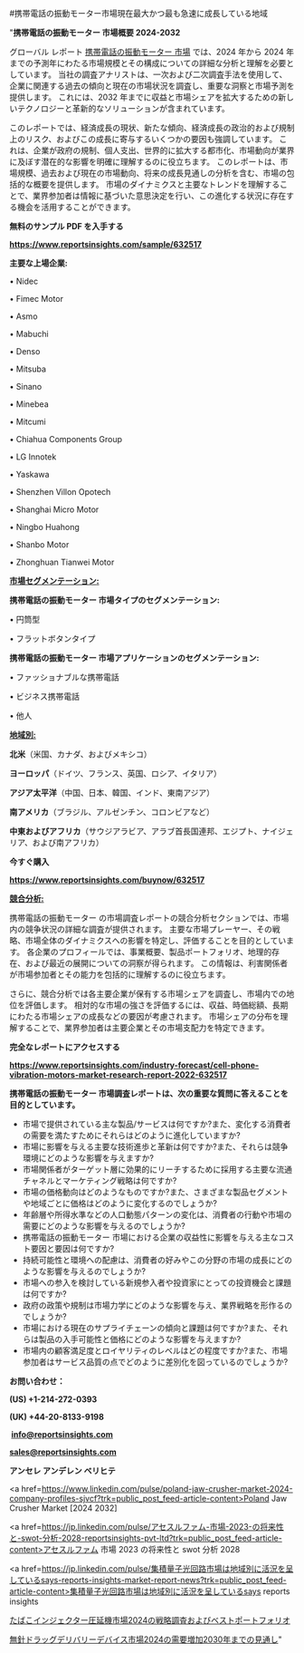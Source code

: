 #携帯電話の振動モーター市場現在最大かつ最も急速に成長している地域

"<strong>携帯電話の振動モーター 市場概要 2024-2032</strong>

グローバル レポート <a href=https://www.reportsinsights.com/sample/632517>携帯電話の振動モーター 市場</a> では、2024 年から 2024 年までの予測年にわたる市場規模とその構成についての詳細な分析と理解を必要としています。 当社の調査アナリストは、一次および二次調査手法を使用して、企業に関連する過去の傾向と現在の市場状況を調査し、重要な洞察と市場予測を提供します。 これには、2032 年までに収益と市場シェアを拡大​​するための新しいテクノロジーと革新的なソリューションが含まれています。

このレポートでは、経済成長の現状、新たな傾向、経済成長の政治的および規制上のリスク、およびこの成長に寄与するいくつかの要因も強調しています。 これは、企業が政府の規制、個人支出、世界的に拡大する都市化、市場動向が業界に及ぼす潜在的な影響を明確に理解するのに役立ちます。 このレポートは、市場規模、過去および現在の市場動向、将来の成長見通しの分析を含む、市場の包括的な概要を提供します。 市場のダイナミクスと主要なトレンドを理解することで、業界参加者は情報に基づいた意思決定を行い、この進化する状況に存在する機会を活用することができます。

<strong><b>無料のサンプル PDF を入手する</b></strong>

<a href=https://www.reportsinsights.com/sample/632517><strong><u>https://www.reportsinsights.com/sample/632517</u></strong></a>

<strong>主要な上場企業:</strong>

• Nidec

• Fimec Motor

• Asmo

• Mabuchi

• Denso

• Mitsuba

• Sinano

• Minebea

• Mitcumi

• Chiahua Components Group

• LG Innotek

• Yaskawa

• Shenzhen Villon Opotech

• Shanghai Micro Motor

• Ningbo Huahong

• Shanbo Motor

• Zhonghuan Tianwei Motor

<strong><u>市場セグメンテーション</u></strong><strong><u>:</u></strong>

<strong>携帯電話の振動モーター 市場タイプのセグメンテーション:</strong>

• 円筒型

• フラットボタンタイプ

<strong>携帯電話の振動モーター 市場アプリケーションのセグメンテーション:</strong>

• ファッショナブルな携帯電話

• ビジネス携帯電話

• 他人

<strong><u>地域別</u></strong><strong><u>:</u></strong>

<strong>北米</strong>（米国、カナダ、およびメキシコ）

<strong>ヨーロッパ</strong>（ドイツ、フランス、英国、ロシア、イタリア）

<strong>アジア太平洋</strong>（中国、日本、韓国、インド、東南アジア）

<strong>南アメリカ</strong>（ブラジル、アルゼンチン、コロンビアなど）

<strong>中東およびアフリカ</strong>（サウジアラビア、アラブ首長国連邦、エジプト、ナイジェリア、および南アフリカ）

<strong>今すぐ購入</strong>

<a href=https://www.reportsinsights.com/buynow/632517><strong><u>https://www.reportsinsights.com/buynow/632517</u></strong></a>

<strong><u>競合分析:</u></strong>

携帯電話の振動モーター の市場調査レポートの競合分析セクションでは、市場内の競争状況の詳細な調査が提供されます。 主要な市場プレーヤー、その戦略、市場全体のダイナミクスへの影響を特定し、評価することを目的としています。 各企業のプロフィールでは、事業概要、製品ポートフォリオ、地理的存在、および最近の展開についての洞察が得られます。 この情報は、利害関係者が市場参加者とその能力を包括的に理解するのに役立ちます。

さらに、競合分析では各主要企業が保有する市場シェアを調査し、市場内での地位を評価します。 相対的な市場の強さを評価するには、収益、時価総額、長期にわたる市場シェアの成長などの要因が考慮されます。 市場シェアの分布を理解することで、業界参加者は主要企業とその市場支配力を特定できます。

<strong>完全なレポートにアクセスする</strong>

<a href=https://www.reportsinsights.com/industry-forecast/cell-phone-vibration-motors-market-research-report-2022-632517><strong><u><b>https://www.reportsinsights.com/industry-forecast/cell-phone-vibration-motors-market-research-report-2022-632517</b></u></strong></a>

<strong><b>携帯電話の振動モーター 市場調査レポートは、次の重要な質問に答えることを目的としています。</b></strong>
<ul>
  <li>市場で提供されている主な製品/サービスは何ですか?また、変化する消費者の需要を満たすためにそれらはどのように進化していますか?</li>
  <li>市場に影響を与える主要な技術進歩と革新は何ですか?また、それらは競争環境にどのような影響を与えますか?</li>
  <li>市場関係者がターゲット層に効果的にリーチするために採用する主要な流通チャネルとマーケティング戦略は何ですか?</li>
  <li>市場の価格動向はどのようなものですか?また、さまざまな製品セグメントや地域ごとに価格はどのように変化するのでしょうか?</li>
  <li>年齢層や所得水準などの人口動態パターンの変化は、消費者の行動や市場の需要にどのような影響を与えるのでしょうか?</li>
  <li>携帯電話の振動モーター 市場における企業の収益性に影響を与える主なコスト要因と要因は何ですか?</li>
  <li>持続可能性と環境への配慮は、消費者の好みやこの分野の市場の成長にどのような影響を与えるのでしょうか?</li>
  <li>市場への参入を検討している新規参入者や投資家にとっての投資機会と課題は何ですか?</li>
  <li>政府の政策や規制は市場力学にどのような影響を与え、業界戦略を形作るのでしょうか?</li>
  <li>市場における現在のサプライチェーンの傾向と課題は何ですか?また、それらは製品の入手可能性と価格にどのような影響を与えますか?</li>
  <li>市場内の顧客満足度とロイヤリティのレベルはどの程度ですか?また、市場参加者はサービス品質の点でどのように差別化を図っているのでしょうか?</li>
</ul>
<strong>お問い合わせ：</strong>

<strong>(US) +1-214-272-0393</strong>

<strong>(UK) +44-20-8133-9198</strong>

<strong> </strong><a href=info@reportsinsights.com><strong><u>info@reportsinsights.com</u></strong></a>

<a href=sales@reportsinsights.com><strong><u>sales@reportsinsights.com</u></strong></a>

<strong>アンセレ アンデレン ベリヒテ</strong>

<a href=https://www.linkedin.com/pulse/poland-jaw-crusher-market-2024-company-profiles-sjvcf?trk=public_post_feed-article-content>Poland Jaw Crusher Market [2024 2032]</a>

<a href=https://jp.linkedin.com/pulse/アセスルファム-市場-2023-の将来性と-swot-分析-2028-reportsinsights-pvt-ltd?trk=public_post_feed-article-content>アセスルファム 市場 2023 の将来性と swot 分析 2028</a>

<a href=https://jp.linkedin.com/pulse/集積量子光回路市場は地域別に活況を呈しているsays-reports-insights-market-report-news?trk=public_post_feed-article-content>集積量子光回路市場は地域別に活況を呈しているsays reports insights</a>

<a href=https://www.linkedin.com/pulse/たばこインジェクター圧延機市場2024の戦略調査およびベストポートフォリオ-reports-insights-expert-izpef/>たばこインジェクター圧延機市場2024の戦略調査およびベストポートフォリオ</a>

<a href=https://www.linkedin.com/pulse/無針ドラッグデリバリーデバイス市場2024の需要増加2030年までの見通し-reportsinsights-pvt-ltd-apxhf/>無針ドラッグデリバリーデバイス市場2024の需要増加2030年までの見通し</a>"
